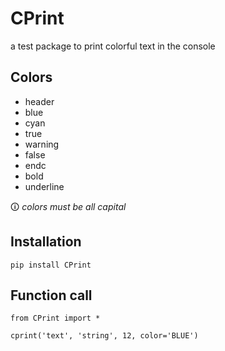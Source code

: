 # CPrint
a test package to print colorful text in the console

## Colors
- header
- blue
- cyan
- true
- warning
- false
- endc
- bold
- underline

🛈 *colors must be all capital*

## Installation

```
pip install CPrint
```

## Function call

```
from CPrint import *

cprint('text', 'string', 12, color='BLUE')
```
